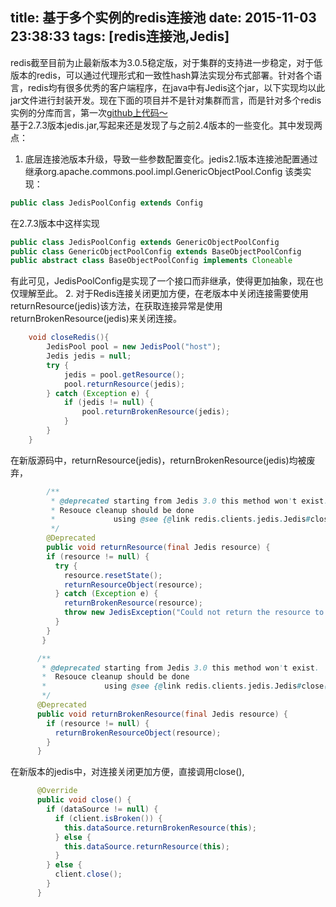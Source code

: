 title: 基于多个实例的redis连接池
date: 2015-11-03 23:38:33
tags: [redis连接池,Jedis]
---
redis截至目前为止最新版本为3.0.5稳定版，对于集群的支持进一步稳定，对于低版本的redis，可以通过代理形式和一致性hash算法实现分布式部署。针对各个语言，redis均有很多优秀的客户端程序，在java中有Jedis这个jar，以下实现均以此jar文件进行封装开发。现在下面的项目并不是针对集群而言，而是针对多个redis实例的分库而言，第一次[github上代码～](https://github.com/truechuan/ccredis)  
基于2.7.3版本jedis.jar,写起来还是发现了与之前2.4版本的一些变化。其中发现两点：  
1. 底层连接池版本升级，导致一些参数配置变化。jedis2.1版本连接池配置通过继承org.apache.commons.pool.impl.GenericObjectPool.Config
该类实现：  
``` java
public class JedisPoolConfig extends Config
```  
在2.7.3版本中这样实现 
``` java
public class JedisPoolConfig extends GenericObjectPoolConfig  
public class GenericObjectPoolConfig extends BaseObjectPoolConfig  
public abstract class BaseObjectPoolConfig implements Cloneable
```  
有此可见，JedisPoolConfig是实现了一个接口而非继承，使得更加抽象，现在也仅理解至此。 
2. 对于Redis连接关闭更加方便，在老版本中关闭连接需要使用returnResource(jedis)该方法，在获取连接异常是使用returnBrokenResource(jedis)来关闭连接。  
``` java
	void closeRedis(){
	    JedisPool pool = new JedisPool("host");
        Jedis jedis = null;
        try {
            jedis = pool.getResource();
            pool.returnResource(jedis);
        } catch (Exception e) {
            if (jedis != null) {
                pool.returnBrokenResource(jedis);
            }
        }
	}
``` 
在新版源码中，returnResource(jedis)，returnBrokenResource(jedis)均被废弃，  
``` java
	    /**
	     * @deprecated starting from Jedis 3.0 this method won't exist. 
	     * Resouce cleanup should be done
	     *             using @see {@link redis.clients.jedis.Jedis#close()}
	     */
        @Deprecated
	    public void returnResource(final Jedis resource) {
	    if (resource != null) {
	      try {
	        resource.resetState();
	        returnResourceObject(resource);
	      } catch (Exception e) {
	        returnBrokenResource(resource);
	        throw new JedisException("Could not return the resource to the pool", e);
	      }
	    }
       }  

	  /**
	   * @deprecated starting from Jedis 3.0 this method won't exist.
	   *  Resouce cleanup should be done
	   *             using @see {@link redis.clients.jedis.Jedis#close()}
	   */
	  @Deprecated
	  public void returnBrokenResource(final Jedis resource) {
	    if (resource != null) {
	      returnBrokenResourceObject(resource);
	    }
	  }  
``` 
在新版本的jedis中，对连接关闭更加方便，直接调用close(),  

``` java
	  @Override
	  public void close() {
	    if (dataSource != null) {
	      if (client.isBroken()) {
	        this.dataSource.returnBrokenResource(this);
	      } else {
	        this.dataSource.returnResource(this);
	      }
	    } else {
	      client.close();
	    }
	  }
``` 